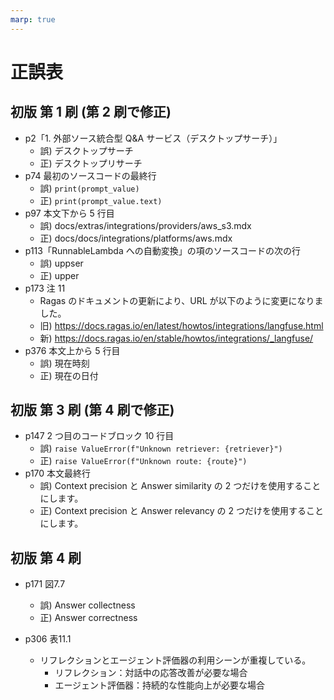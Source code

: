 ```yaml
---
marp: true
---
```


# 正誤表

## 初版 第 1 刷 (第 2 刷で修正)

- p2「1. 外部ソース統合型 Q&A サービス（デスクトップサーチ）」
  - 誤) デスクトップサーチ
  - 正) デスクトップリサーチ
- p74 最初のソースコードの最終行
  - 誤) `print(prompt_value)`
  - 正) `print(prompt_value.text)`
- p97 本文下から 5 行目
  - 誤) docs/extras/integrations/providers/aws_s3.mdx
  - 正) docs/docs/integrations/platforms/aws.mdx
- p113「RunnableLambda への自動変換」の項のソースコードの次の行
  - 誤) uppser
  - 正) upper
- p173 注 11
  - Ragas のドキュメントの更新により、URL が以下のように変更になりました。
  - 旧) https://docs.ragas.io/en/latest/howtos/integrations/langfuse.html
  - 新) https://docs.ragas.io/en/stable/howtos/integrations/_langfuse/
- p376 本文上から 5 行目
  - 誤) 現在時刻
  - 正) 現在の日付

## 初版 第 3 刷 (第 4 刷で修正)

- p147 2 つ目のコードブロック 10 行目
  - 誤) `raise ValueError(f"Unknown retriever: {retriever}")`
  - 正) `raise ValueError(f"Unknown route: {route}")`
- p170 本文最終行
  - 誤) Context precision と Answer similarity の 2 つだけを使用することにします。
  - 正) Context precision と Answer relevancy の 2 つだけを使用することにします。

## 初版 第 4 刷

- p171 図7.7
  - 誤) Answer collectness
  - 正) Answer correctness

- p306 表11.1
  - リフレクションとエージェント評価器の利用シーンが重複している。
    - リフレクション：対話中の応答改善が必要な場合
    - エージェント評価器：持続的な性能向上が必要な場合
